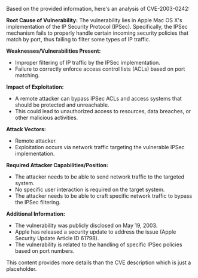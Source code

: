 Based on the provided information, here's an analysis of CVE-2003-0242:

**Root Cause of Vulnerability:**
The vulnerability lies in Apple Mac OS X's implementation of the IP Security Protocol (IPSec). Specifically, the IPSec mechanism fails to properly handle certain incoming security policies that match by port, thus failing to filter some types of IP traffic.

**Weaknesses/Vulnerabilities Present:**
- Improper filtering of IP traffic by the IPSec implementation.
- Failure to correctly enforce access control lists (ACLs) based on port matching.

**Impact of Exploitation:**
- A remote attacker can bypass IPSec ACLs and access systems that should be protected and unreachable.
- This could lead to unauthorized access to resources, data breaches, or other malicious activities.

**Attack Vectors:**
- Remote attacker.
- Exploitation occurs via network traffic targeting the vulnerable IPSec implementation.

**Required Attacker Capabilities/Position:**
- The attacker needs to be able to send network traffic to the targeted system.
- No specific user interaction is required on the target system.
- The attacker needs to be able to craft specific network traffic to bypass the IPSec filtering.

**Additional Information:**
- The vulnerability was publicly disclosed on May 19, 2003.
- Apple has released a security update to address the issue (Apple Security Update Article ID 61798).
- The vulnerability is related to the handling of specific IPSec policies based on port numbers.

This content provides more details than the CVE description which is just a placeholder.